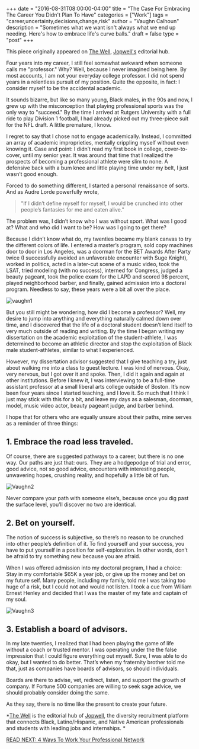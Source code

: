 +++
  date = "2016-08-31T08:00:00-04:00"
  title = "The Case For Embracing The Career You Didn't Plan To Have"
  categories = ["Work"]
  tags = "career,uncertainty,decisions,change,risk"
  author = "Vaughn Calhoun"
  description = "Sometimes what we want isn't always what we end up needing. Here's how to embrace life's curve balls."
  draft = false
  type = "post"
+++



This piece originally appeared on <a href="http://thewell.jopwell.com/?utm_source=shinetext&utm_medium=referral&utm_campaign=shine" target="_blank">The Well</a>, <a href="https://www.jopwell.com/?utm_source=shinetext&utm_medium=referral&utm_campaign=shine" target="_blank">Jopwell's</a> editorial hub.

<span class=dropcap>F</span>our years into my career, I still feel somewhat awkward when someone calls me "professor." Why? Well, because I never imagined being here. By most accounts, I am not your everyday college professor. I did not spend years in a relentless pursuit of my position. Quite the opposite, in fact: I consider myself to be the accidental academic.

It sounds bizarre, but like so many young, Black males, in the 90s and now, I grew up with the misconception that playing professional sports was the only way to "succeed." By the time I arrived at Rutgers University with a full ride to play Division 1 football, I had already picked out my three-piece suit for the NFL draft. A little premature, I know.

I regret to say that I chose not to engage academically. Instead, I committed an array of academic improprieties, mentally crippling myself without even knowing it. Case and point: I didn’t read my first book in college, cover-to-cover, until my senior year. It was around that time that I realized the prospects of becoming a professional athlete were slim to none. A defensive back with a bum knee and little playing time under my belt, I just wasn’t good enough.

Forced to do something different, I started a personal renaissance of sorts. And as Audre Lorde powerfully wrote, 

> "If I didn’t define myself for myself, I would be crunched into other people’s fantasies for me and eaten alive." 

The problem was, I didn’t know who I was without sport. What was I good at? What and who did I want to be? How was I going to get there?

Because I didn’t know what do, my twenties became my blank canvas to try the different colors of life. I entered a master’s program, sold copy machines door to door in Los Angeles, was a doorman for the BET Awards After Party twice (I successfully avoided an unfavorable encounter with Suge Knight), worked in politics, acted in a later-cut scene of a music video, took the LSAT, tried modeling (with no success), interned for Congress, judged a beauty pageant, took the police exam for the LAPD and scored 98 percent, played neighborhood barber, and finally, gained admission into a doctoral program. Needless to say, these years were a bit all over the place.

![vaughn1](//images.contentful.com/awpxl2koull4/15hSbKw0Lw48SukYaMYiIA/905e7794aa877824a10fc51b0c442dcc/vaughn1.jpg)

But you still might be wondering, how did I become a professor? Well, my desire to jump into anything and everything naturally calmed down over time, and I discovered that the life of a doctoral student doesn’t lend itself to very much outside of reading and writing. By the time I began writing my dissertation on the academic exploitation of the student-athlete, I was determined to become an athletic director and stop the exploitation of Black male student-athletes, similar to what I experienced. 

However, my dissertation advisor suggested that I give teaching a try, just about walking me into a class to guest lecture. I was kind of nervous. Okay, very nervous, but I got over it and spoke. Then, I did it again and again at other institutions. Before I knew it, I was interviewing to be a full-time assistant professor at a small liberal arts college outside of Boston. It’s now been four years since I started teaching, and I love it. So much that I think I just may stick with this for a bit, and leave my days as a salesman, doorman, model, music video actor, beauty pageant judge, and barber behind.

I hope that for others who are equally unsure about their paths, mine serves as a reminder of three things:

## 1. Embrace the road less traveled.

Of course, there are suggested pathways to a career, but there is no one way. Our paths are just that: ours. They are a hodgepodge of trial and error, good advice, not so good advice, encounters with interesting people, unwavering hopes, crushing reality, and hopefully a little bit of fun. 

![Vaughn2](//images.contentful.com/awpxl2koull4/74tpB1AGJOs82yIesGquuu/f33c8d4b4ed98e509f0954489c03e602/Vaughn2.jpg)

Never compare your path with someone else’s, because once you dig past the surface level, you’ll discover no two are identical.

## 2. Bet on yourself.

The notion of success is subjective, so there’s no reason to be crunched into other people’s definition of it. To find yourself and your success, you have to put yourself in a position for self-exploration. In other words, don’t be afraid to try something new because you are afraid. 

When I was offered admission into my doctoral program, I had a choice: Stay in my comfortable $65K a year job, or give up the money and bet on my future self. Many people, including my family, told me I was taking too huge of a risk, but I could not and would not listen. I took a cue from William Ernest Henley and decided that I was the master of my fate and captain of my soul.

![Vaughn3](//images.contentful.com/awpxl2koull4/6O5kyh3iTuu4MUmCgsQUAA/664db4c3f901bac5ca3df9d5b343448b/Vaughn3.JPG)
## 3. Establish a board of advisors.

In my late twenties, I realized that I had been playing the game of life without a coach or trusted mentor. I was operating under the the false impression that I could figure everything out myself. Sure, I was able to do okay, but I wanted to do better. That’s when my fraternity brother told me that, just as companies have boards of advisors, so should individuals. 

Boards are there to advise, vet, redirect, listen, and support the growth of company. If Fortune 500 companies are willing to seek sage advice, we should probably consider doing the same. 

As they say, there is no time like the present to create your future. 

*<a href="http://thewell.jopwell.com/?utm_source=shinetext&utm_medium=referral&utm_campaign=shine" target="_blank">The Well</a> is the editorial hub of <a href="https://www.jopwell.com/?utm_source=shinetext&utm_medium=referral&utm_campaign=shine" target="_blank">Jopwell</a>, the diversity recruitment platform that connects Black, Latino/Hispanic, and Native American professionals and students with leading jobs and internships. 
*

[READ NEXT: 4 Ways To Work Your Professional Network](http://advice.shinetext.com/articles/4-ways-to-work-your-professional-network/)

<div class="pubexchange_module" id="pubexchange_below_content" data-pubexchange-module-id="2323"></div>

<script>(function(w, d, s, id) {
  w.PUBX=w.PUBX || {pub: "shine_text", discover: false, lazy: true};
  var js, pjs = d.getElementsByTagName(s)[0];
  if (d.getElementById(id)) return;
  js = d.createElement(s); js.id = id; js.async = true;
  js.src = "//main.pubexchange.com/loader.min.js";
  pjs.parentNode.insertBefore(js, pjs);
}(window, document, "script", "pubexchange-jssdk"));</script>

